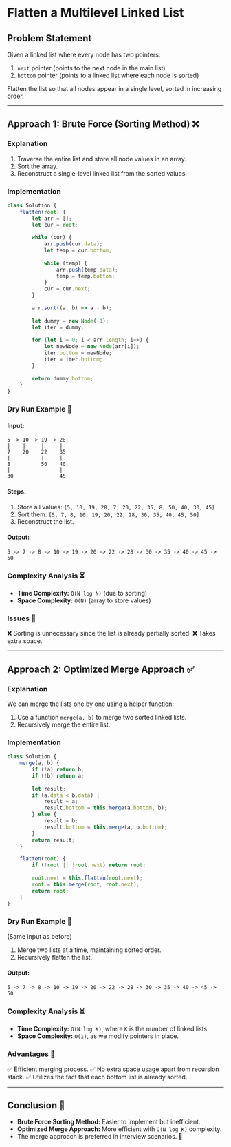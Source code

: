 # Flatten a Multilevel Linked List

## Problem Statement
Given a linked list where every node has two pointers:
1. `next` pointer (points to the next node in the main list)
2. `bottom` pointer (points to a linked list where each node is sorted)

Flatten the list so that all nodes appear in a single level, sorted in increasing order.

---

## Approach 1: Brute Force (Sorting Method) ❌
### Explanation
1. Traverse the entire list and store all node values in an array.
2. Sort the array.
3. Reconstruct a single-level linked list from the sorted values.

### Implementation
```javascript
class Solution {
    flatten(root) {
        let arr = [];
        let cur = root;
        
        while (cur) {
            arr.push(cur.data);
            let temp = cur.bottom;
            
            while (temp) {
                arr.push(temp.data);
                temp = temp.bottom;
            }
            cur = cur.next;
        }
        
        arr.sort((a, b) => a - b);
        
        let dummy = new Node(-1);
        let iter = dummy;
        
        for (let i = 0; i < arr.length; i++) {
            let newNode = new Node(arr[i]);
            iter.bottom = newNode;
            iter = iter.bottom;
        }
        
        return dummy.bottom;
    }
}
```

### Dry Run Example 📝
#### Input:
```
5 -> 10 -> 19 -> 28
|    |     |     |
7    20    22    35
|          |     |
8          50    40
|                |
30               45
```
#### Steps:
1. Store all values: `[5, 10, 19, 28, 7, 20, 22, 35, 8, 50, 40, 30, 45]`
2. Sort them: `[5, 7, 8, 10, 19, 20, 22, 28, 30, 35, 40, 45, 50]`
3. Reconstruct the list.

#### Output:
```
5 -> 7 -> 8 -> 10 -> 19 -> 20 -> 22 -> 28 -> 30 -> 35 -> 40 -> 45 -> 50
```

### Complexity Analysis ⏳
- **Time Complexity:** `O(N log N)` (due to sorting)
- **Space Complexity:** `O(N)` (array to store values)

### Issues 🚨
❌ Sorting is unnecessary since the list is already partially sorted.
❌ Takes extra space.

---

## Approach 2: Optimized Merge Approach ✅
### Explanation
We can merge the lists one by one using a helper function:
1. Use a function `merge(a, b)` to merge two sorted linked lists.
2. Recursively merge the entire list.

### Implementation
```javascript
class Solution {
    merge(a, b) {
        if (!a) return b;
        if (!b) return a;
        
        let result;
        if (a.data < b.data) {
            result = a;
            result.bottom = this.merge(a.bottom, b);
        } else {
            result = b;
            result.bottom = this.merge(a, b.bottom);
        }
        return result;
    }

    flatten(root) {
        if (!root || !root.next) return root;
        
        root.next = this.flatten(root.next);
        root = this.merge(root, root.next);
        return root;
    }
}
```

### Dry Run Example 📝
(Same input as before)
1. Merge two lists at a time, maintaining sorted order.
2. Recursively flatten the list.

#### Output:
```
5 -> 7 -> 8 -> 10 -> 19 -> 20 -> 22 -> 28 -> 30 -> 35 -> 40 -> 45 -> 50
```

### Complexity Analysis ⏳
- **Time Complexity:** `O(N log K)`, where `K` is the number of linked lists.
- **Space Complexity:** `O(1)`, as we modify pointers in place.

### Advantages 🚀
✅ Efficient merging process.
✅ No extra space usage apart from recursion stack.
✅ Utilizes the fact that each bottom list is already sorted.

---
## Conclusion 🎯
- **Brute Force Sorting Method:** Easier to implement but inefficient.
- **Optimized Merge Approach:** More efficient with `O(N log K)` complexity.
- The merge approach is preferred in interview scenarios. 🚀

